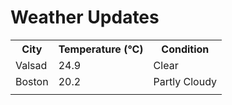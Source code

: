 # Weather Updates

<!-- WEATHER-UPDATE-START -->
<table><tr><th>City</th><th>Temperature (°C)</th><th>Condition</th></tr><tr><td>Valsad</td><td>24.9</td><td>Clear</td></tr><tr><td>Boston</td><td>20.2</td><td>Partly Cloudy</td></tr><tr><td></td><td></td><td></td></tr></table>
<!-- WEATHER-UPDATE-END -->
